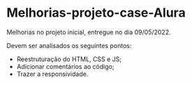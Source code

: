 # Melhorias-projeto-case-Alura
 Melhorias no projeto inicial, entregue no dia 09/05/2022.

 Devem ser analisados os seguintes pontos:
  - Reestruturação do HTML, CSS e JS;
  - Adicionar comentários ao código;
  - Trazer a responsividade.
